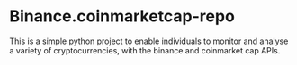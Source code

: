 # Binance.coinmarketcap-repo

This is a simple python project to enable individuals to monitor
and analyse a variety of cryptocurrencies, with the binance and coinmarket cap APIs.
